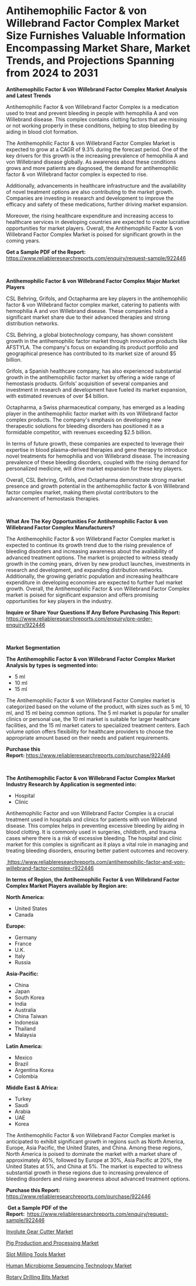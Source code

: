 <p><h1>Antihemophilic Factor & von Willebrand Factor Complex Market Size Furnishes Valuable Information Encompassing Market Share, Market Trends, and Projections Spanning from 2024 to 2031</h1></p><p><strong>Antihemophilic Factor & von Willebrand Factor Complex Market Analysis and Latest Trends</strong></p>
<p><p>Antihemophilic Factor & von Willebrand Factor Complex is a medication used to treat and prevent bleeding in people with hemophilia A and von Willebrand disease. This complex contains clotting factors that are missing or not working properly in these conditions, helping to stop bleeding by aiding in blood clot formation.</p><p>The Antihemophilic Factor & von Willebrand Factor Complex Market is expected to grow at a CAGR of 9.3% during the forecast period. One of the key drivers for this growth is the increasing prevalence of hemophilia A and von Willebrand disease globally. As awareness about these conditions grows and more patients are diagnosed, the demand for antihemophilic factor & von Willebrand factor complex is expected to rise.</p><p>Additionally, advancements in healthcare infrastructure and the availability of novel treatment options are also contributing to the market growth. Companies are investing in research and development to improve the efficacy and safety of these medications, further driving market expansion.</p><p>Moreover, the rising healthcare expenditure and increasing access to healthcare services in developing countries are expected to create lucrative opportunities for market players. Overall, the Antihemophilic Factor & von Willebrand Factor Complex Market is poised for significant growth in the coming years.</p></p>
<p><strong>Get a Sample PDF of the Report:&nbsp;</strong> <a href="https://www.reliableresearchreports.com/enquiry/request-sample/922446">https://www.reliableresearchreports.com/enquiry/request-sample/922446</a></p>
<p>&nbsp;</p>
<p><strong>Antihemophilic Factor & von Willebrand Factor Complex Major Market Players</strong></p>
<p><p>CSL Behring, Grifols, and Octapharma are key players in the antihemophilic factor & von Willebrand factor complex market, catering to patients with hemophilia A and von Willebrand disease. These companies hold a significant market share due to their advanced therapies and strong distribution networks.</p><p>CSL Behring, a global biotechnology company, has shown consistent growth in the antihemophilic factor market through innovative products like AFSTYLA. The company's focus on expanding its product portfolio and geographical presence has contributed to its market size of around $5 billion.</p><p>Grifols, a Spanish healthcare company, has also experienced substantial growth in the antihemophilic factor market by offering a wide range of hemostasis products. Grifols' acquisition of several companies and investment in research and development have fueled its market expansion, with estimated revenues of over $4 billion.</p><p>Octapharma, a Swiss pharmaceutical company, has emerged as a leading player in the antihemophilic factor market with its von Willebrand factor complex products. The company's emphasis on developing new therapeutic solutions for bleeding disorders has positioned it as a formidable competitor, with revenues exceeding $2.5 billion.</p><p>In terms of future growth, these companies are expected to leverage their expertise in blood plasma-derived therapies and gene therapy to introduce novel treatments for hemophilia and von Willebrand disease. The increasing prevalence of these bleeding disorders, coupled with the rising demand for personalized medicine, will drive market expansion for these key players.</p><p>Overall, CSL Behring, Grifols, and Octapharma demonstrate strong market presence and growth potential in the antihemophilic factor & von Willebrand factor complex market, making them pivotal contributors to the advancement of hemostasis therapies.</p></p>
<p>&nbsp;</p>
<p><strong>What Are The Key Opportunities For Antihemophilic Factor & von Willebrand Factor Complex Manufacturers?</strong></p>
<p><p>The Antihemophilic Factor & von Willebrand Factor Complex market is expected to continue its growth trend due to the rising prevalence of bleeding disorders and increasing awareness about the availability of advanced treatment options. The market is projected to witness steady growth in the coming years, driven by new product launches, investments in research and development, and expanding distribution networks. Additionally, the growing geriatric population and increasing healthcare expenditure in developing economies are expected to further fuel market growth. Overall, the Antihemophilic Factor & von Willebrand Factor Complex market is poised for significant expansion and offers promising opportunities for key players in the industry.</p></p>
<p><strong>Inquire or Share Your Questions If Any Before Purchasing This Report:</strong> <a href="https://www.reliableresearchreports.com/enquiry/pre-order-enquiry/922446">https://www.reliableresearchreports.com/enquiry/pre-order-enquiry/922446</a></p>
<p>&nbsp;</p>
<p><strong>Market Segmentation</strong></p>
<p><strong>The Antihemophilic Factor & von Willebrand Factor Complex Market Analysis by types is segmented into:</strong></p>
<p><ul><li>5 ml</li><li>10 ml</li><li>15 ml</li></ul></p>
<p><p>The Antihemophilic Factor & von Willebrand Factor Complex market is categorized based on the volume of the product, with sizes such as 5 ml, 10 ml, and 15 ml being common options. The 5 ml market is popular for smaller clinics or personal use, the 10 ml market is suitable for larger healthcare facilities, and the 15 ml market caters to specialized treatment centers. Each volume option offers flexibility for healthcare providers to choose the appropriate amount based on their needs and patient requirements.</p></p>
<p><strong>Purchase this Report:&nbsp;</strong><a href="https://www.reliableresearchreports.com/purchase/922446">https://www.reliableresearchreports.com/purchase/922446</a></p>
<p>&nbsp;</p>
<p><strong>The Antihemophilic Factor & von Willebrand Factor Complex Market Industry Research by Application is segmented into:</strong></p>
<p><ul><li>Hospital</li><li>Clinic</li></ul></p>
<p><p>Antihemophilic Factor and von Willebrand Factor Complex is a crucial treatment used in hospitals and clinics for patients with von Willebrand disease. This complex helps in preventing excessive bleeding by aiding in blood clotting. It is commonly used in surgeries, childbirth, and trauma cases where there is a risk of excessive bleeding. The hospital and clinic market for this complex is significant as it plays a vital role in managing and treating bleeding disorders, ensuring better patient outcomes and recovery.</p></p>
<p><a href="https://www.reliableresearchreports.com/antihemophilic-factor-and-von-willebrand-factor-complex-r922446">&nbsp;https://www.reliableresearchreports.com/antihemophilic-factor-and-von-willebrand-factor-complex-r922446</a></p>
<p><strong>In terms of Region, the Antihemophilic Factor & von Willebrand Factor Complex Market Players available by Region are:</strong></p>
<p>
    <p> <strong> North America: </strong>
        <ul>
            <li>United States</li>
            <li>Canada</li>
        </ul>
        </p> 
    <p> <strong> Europe: </strong>
        <ul>
            <li>Germany</li>
            <li>France</li>
            <li>U.K.</li>
            <li>Italy</li>
            <li>Russia</li>
        </ul>
        </p> 
    <p> <strong> Asia-Pacific: </strong>
        <ul>
            <li>China</li>
            <li>Japan</li>
            <li>South Korea</li>
            <li>India</li>
            <li>Australia</li>
            <li>China Taiwan</li>
            <li>Indonesia</li>
            <li>Thailand</li>
            <li>Malaysia</li>
        </ul>
        </p> 
    <p> <strong> Latin America: </strong>
        <ul>
            <li>Mexico</li>
            <li>Brazil</li>
            <li>Argentina Korea</li>
            <li>Colombia</li>
        </ul>
        </p> 
    <p> <strong> Middle East & Africa: </strong>
        <ul>
            <li>Turkey</li>
            <li>Saudi</li>
            <li>Arabia</li>
            <li>UAE</li>
            <li>Korea</li>
        </ul>
    </p>
    </p>
<p><p>The Antihemophilic Factor & von Willebrand Factor Complex market is anticipated to exhibit significant growth in regions such as North America, Europe, Asia Pacific, the United States, and China. Among these regions, North America is poised to dominate the market with a market share of approximately 40%, followed by Europe at 30%, Asia Pacific at 20%, the United States at 5%, and China at 5%. The market is expected to witness substantial growth in these regions due to increasing prevalence of bleeding disorders and rising awareness about advanced treatment options.</p></p>
<p><strong>Purchase this Report: </strong><a href="https://www.reliableresearchreports.com/purchase/922446">https://www.reliableresearchreports.com/purchase/922446</a></p>
<p>&nbsp;<strong>Get a Sample PDF of the Report:&nbsp;&nbsp;</strong><a href="https://www.reliableresearchreports.com/enquiry/request-sample/922446">https://www.reliableresearchreports.com/enquiry/request-sample/922446</a></p>
<p><strong></strong></p>
<p><p><a href="https://medium.com/@max.sanderson5645/future-trends-in-global-involute-gear-cutter-market-market-insights-and-analysis-from-2024-to-2031-026845a09345">Involute Gear Cutter Market</a></p><p><a href="https://github.com/RoccoManning/Market-Research-Report-List-6/blob/main/pig-production-and-processing-market.md">Pig Production and Processing Market</a></p><p><a href="https://medium.com/@dereodrews76856/slot-milling-tools-market-market-segmentation-geographical-regions-and-market-forcast-till-2031-812b22832400">Slot Milling Tools Market</a></p><p><a href="https://github.com/gulaimolin/Market-Research-Report-List-6/blob/main/human-microbiome-sequencing-technology-market.md">Human Microbiome Sequencing Technology Market</a></p><p><a href="https://medium.com/@carlahoustonh51/rotary-drilling-bits-market-size-share-trends-analysis-report-by-product-roller-cone-dc24d259288a">Rotary Drilling Bits Market</a></p></p>